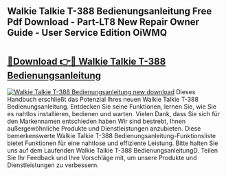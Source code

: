 ## Walkie Talkie T-388 Bedienungsanleitung Free Pdf Download - Part-LT8 New Repair Owner Guide - User Service Edition OiWMQ

# <h2><a href="http://df3dc2.blite.top/?on=Walkie+Talkie+T-388+Bedienungsanleitung">🔗Download 👉🔴 Walkie Talkie T-388 Bedienungsanleitung</a></h2>

[![Walkie Talkie T-388 Bedienungsanleitung new download](https://i.imgur.com/lujVjoI.png)](http://df3dc2.blite.top/?on=Walkie+Talkie+T-388+Bedienungsanleitung)
Dieses Handbuch erschließt das Potenzial Ihres neuen Walkie Talkie T-388 Bedienungsanleitung. Entdecken Sie seine Funktionen, lernen Sie, wie Sie es nahtlos installieren, bedienen und warten. Vielen Dank, dass Sie sich für den Markennamen entschieden haben Wir sind bestrebt, Ihnen außergewöhnliche Produkte und Dienstleistungen anzubieten. Diese bemerkenswerte Walkie Talkie T-388 Bedienungsanleitung-Funktionsliste bietet Funktionen für eine nahtlose und effiziente Leistung. Bitte halten Sie uns auf dem Laufenden Walkie Talkie T-388 BedienungsanleitungD. Teilen Sie Ihr Feedback und Ihre Vorschläge mit, um unsere Produkte und Dienstleistungen zu verbessern.
